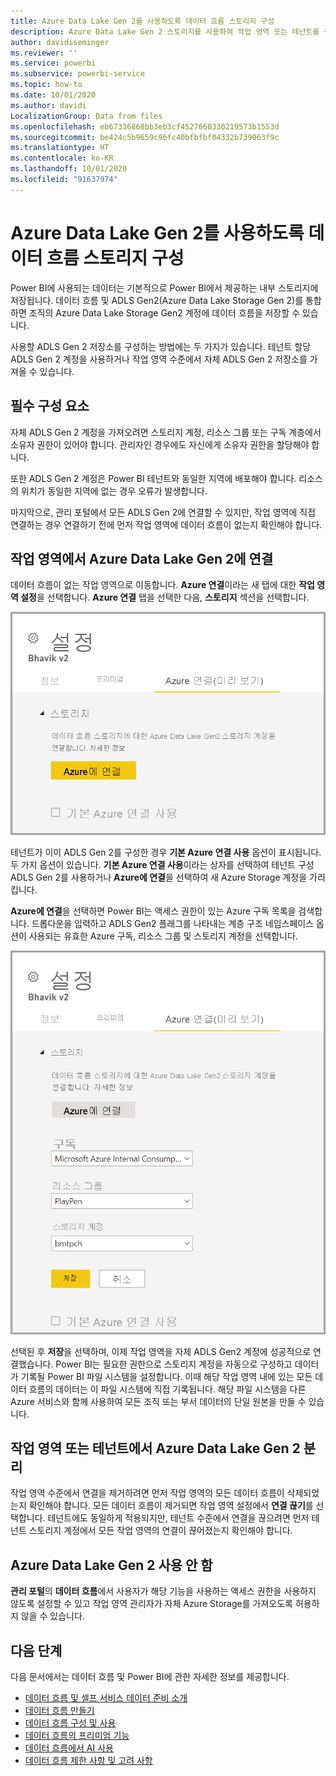 ```yaml
---
title: Azure Data Lake Gen 2를 사용하도록 데이터 흐름 스토리지 구성
description: Azure Data Lake Gen 2 스토리지를 사용하여 작업 영역 또는 테넌트를 구성하는 방법의 개요
author: davidiseminger
ms.reviewer: ''
ms.service: powerbi
ms.subservice: powerbi-service
ms.topic: how-to
ms.date: 10/01/2020
ms.author: davidi
LocalizationGroup: Data from files
ms.openlocfilehash: eb67336868bb3eb3cf4527660330219573b1553d
ms.sourcegitcommit: be424c5b9659c96fc40bfbfbf04332b739063f9c
ms.translationtype: HT
ms.contentlocale: ko-KR
ms.lasthandoff: 10/01/2020
ms.locfileid: "91637974"
---
```

# <a name="configuring-dataflow-storage-to-use-azure-data-lake-gen-2"></a>Azure Data Lake Gen 2를 사용하도록 데이터 흐름 스토리지 구성 

Power BI에 사용되는 데이터는 기본적으로 Power BI에서 제공하는 내부 스토리지에 저장됩니다. 데이터 흐름 및 ADLS Gen2(Azure Data Lake Storage Gen 2)를 통합하면 조직의 Azure Data Lake Storage Gen2 계정에 데이터 흐름을 저장할 수 있습니다.

사용할 ADLS Gen 2 저장소를 구성하는 방법에는 두 가지가 있습니다. 테넌트 할당 ADLS Gen 2 계정을 사용하거나 작업 영역 수준에서 자체 ADLS Gen 2 저장소를 가져올 수 있습니다. 

## <a name="pre-requisites"></a>필수 구성 요소

자체 ADLS Gen 2 계정을 가져오려면 스토리지 계정, 리소스 그룹 또는 구독 계층에서 소유자 권한이 있어야 합니다. 관리자인 경우에도 자신에게 소유자 권한을 할당해야 합니다. 

또한 ADLS Gen 2 계정은 Power BI 테넌트와 동일한 지역에 배포해야 합니다. 리소스의 위치가 동일한 지역에 없는 경우 오류가 발생합니다.

마지막으로, 관리 포털에서 모든 ADLS Gen 2에 연결할 수 있지만, 작업 영역에 직접 연결하는 경우 연결하기 전에 먼저 작업 영역에 데이터 흐름이 없는지 확인해야 합니다.

## <a name="connecting-to-an-azure-data-lake-gen-2-at-a-workspace"></a>작업 영역에서 Azure Data Lake Gen 2에 연결
데이터 흐름이 없는 작업 영역으로 이동합니다. **Azure 연결**이라는 새 탭에 대한 **작업 영역 설정**을 선택합니다. **Azure 연결** 탭을 선택한 다음, **스토리지** 섹션을 선택합니다.


![Azure에 연결](media/dataflows-azure-data-lake-storage-integration/connect-to-azure.png)
 
테넌트가 이미 ADLS Gen 2를 구성한 경우 **기본 Azure 연결 사용** 옵션이 표시됩니다. 두 가지 옵션이 있습니다. **기본 Azure 연결 사용**이라는 상자를 선택하여 테넌트 구성 ADLS Gen 2를 사용하거나 **Azure에 연결**을 선택하여 새 Azure Storage 계정을 가리킵니다. 

**Azure에 연결**을 선택하면 Power BI는 액세스 권한이 있는 Azure 구독 목록을 검색합니다. 드롭다운을 입력하고 ADLS Gen2 플래그를 나타내는 계층 구조 네임스페이스 옵션이 사용되는 유효한 Azure 구독, 리소스 그룹 및 스토리지 계정을 선택합니다.

![구독 정보](media/dataflows-azure-data-lake-storage-integration/subscription-details-enter.png)
 
선택된 후 **저장**을 선택하며, 이제 작업 영역을 자체 ADLS Gen2 계정에 성공적으로 연결했습니다. Power BI는 필요한 권한으로 스토리지 계정을 자동으로 구성하고 데이터가 기록될 Power BI 파일 시스템을 설정합니다. 이때 해당 작업 영역 내에 있는 모든 데이터 흐름의 데이터는 이 파일 시스템에 직접 기록됩니다. 해당 파일 시스템을 다른 Azure 서비스와 함께 사용하여 모든 조직 또는 부서 데이터의 단일 원본을 만들 수 있습니다.

## <a name="detaching-azure-data-lake-gen-2-from-a-workspace-or-tenant"></a>작업 영역 또는 테넌트에서 Azure Data Lake Gen 2 분리

작업 영역 수준에서 연결을 제거하려면 먼저 작업 영역의 모든 데이터 흐름이 삭제되었는지 확인해야 합니다. 모든 데이터 흐름이 제거되면 작업 영역 설정에서 **연결 끊기**를 선택합니다. 테넌트에도 동일하게 적용되지만, 테넌트 수준에서 연결을 끊으려면 먼저 테넌트 스토리지 계정에서 모든 작업 영역의 연결이 끊어졌는지 확인해야 합니다.

## <a name="disabling-azure-data-lake-gen-2"></a>Azure Data Lake Gen 2 사용 안 함

**관리 포털**의 **데이터 흐름**에서 사용자가 해당 기능을 사용하는 액세스 권한을 사용하지 않도록 설정할 수 있고 작업 영역 관리자가 자체 Azure Storage를 가져오도록 허용하지 않을 수 있습니다.

## <a name="next-steps"></a>다음 단계
다음 문서에서는 데이터 흐름 및 Power BI에 관한 자세한 정보를 제공합니다.

* [데이터 흐름 및 셀프 서비스 데이터 준비 소개](dataflows-introduction-self-service.md)
* [데이터 흐름 만들기](dataflows-create.md)
* [데이터 흐름 구성 및 사용](dataflows-configure-consume.md)
* [데이터 흐름의 프리미엄 기능](dataflows-premium-features.md)
* [데이터 흐름에서 AI 사용](dataflows-machine-learning-integration.md)
* [데이터 흐름 제한 사항 및 고려 사항](dataflows-features-limitations.md)